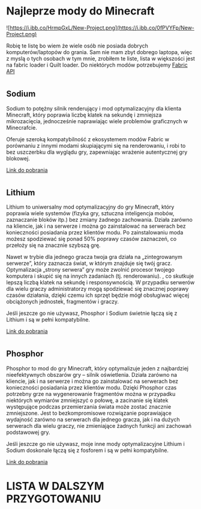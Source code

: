 # Najleprze mody do Minecraft 

 ![https://i.ibb.co/HrmpGxL/New-Project.png](https://i.ibb.co/0fPVYFp/New-Project.png)


Robię te listę bo wiem że wiele osób nie posiada dobrych komputerów/laptopów do grania.  Sam nie mam zbyt dobrego laptopa, więc z myslą o tych osobach w tym mnie, zrobiłem te liste, lista w większości jest na fabric loader i Quilt loader. Do niektórych modów potrzebujemy [Fabric API](https://www.curseforge.com/minecraft/mc-mods/fabric-api)

#

## Sodium 

Sodium to potężny silnik renderujący i mod optymalizacyjny dla klienta Minecraft, który poprawia liczbę klatek na sekundę i zmniejsza mikrozacięcia, jednocześnie naprawiając wiele problemów graficznych w Minecrafcie.

Oferuje szeroką kompatybilność z ekosystemem modów Fabric w porównaniu z innymi modami skupiającymi się na renderowaniu, i robi to bez uszczerbku dla wyglądu gry, zapewniając wrażenie autentycznej gry blokowej. 

[Link do pobrania](https://www.curseforge.com/minecraft/mc-mods/sodium/files/all?page=1&pageSize=20)

#

## Lithium 

Lithium to uniwersalny mod optymalizacyjny do gry Minecraft, który poprawia wiele systemów (fizyka gry, sztuczna inteligencja mobów, zaznaczanie bloków itp.) bez zmiany żadnego zachowania. Działa zarówno na kliencie, jak i na serwerze i można go zainstalować na serwerach bez konieczności posiadania przez klientów modu. Po zainstalowaniu moda możesz spodziewać się ponad 50% poprawy czasów zaznaczeń, co przełoży się na znacznie szybszą grę.

Nawet w trybie dla jednego gracza twoja gra działa na „zintegrowanym serwerze”, który zaznacza świat, w którym znajduje się twój gracz. Optymalizacja „strony serwera” gry może zwolnić procesor twojego komputera i skupić się na innych zadaniach (tj. renderowaniu). , co skutkuje lepszą liczbą klatek na sekundę i responsywnością. W przypadku serwerów dla wielu graczy administratorzy mogą spodziewać się znacznej poprawy czasów działania, dzięki czemu ich sprzęt będzie mógł obsługiwać więcej obciążonych jednostek, fragmentów i graczy.

Jeśli jeszcze go nie używasz, Phosphor i Sodium  świetnie łączą się z Lithium i są w pełni kompatybilne. 

[Link do pobrania](https://www.curseforge.com/minecraft/mc-mods/lithium/files/all?page=1&pageSize=20)

#

## Phosphor

Phosphor to mod do gry Minecraft, który optymalizuje jeden z najbardziej nieefektywnych obszarów gry – silnik oświetlenia. Działa zarówno na kliencie, jak i na serwerze i można go zainstalować na serwerach bez konieczności posiadania przez klientów modu. Dzięki Phosphor czas potrzebny grze na wygenerowanie fragmentów można w przypadku niektórych wymiarów zmniejszyć o połowę, a zacinanie się klatek występujące podczas przemierzania świata może zostać znacznie zmniejszone. Jest to bezkompromisowe rozwiązanie poprawiające wydajność zarówno na serwerach dla jednego gracza, jak i na dużych serwerach dla wielu graczy, nie zmieniające żadnych funkcji ani zachowań podstawowej gry.

Jeśli jeszcze go nie używasz, moje inne mody optymalizacyjne Lithium i Sodium doskonale łączą się z fosforem i są w pełni kompatybilne.

[Link do pobrania](https://www.curseforge.com/minecraft/mc-mods/phosphor/files/all?page=1&pageSize=20)


# LISTA W DALSZYM PRZYGOTOWANIU
